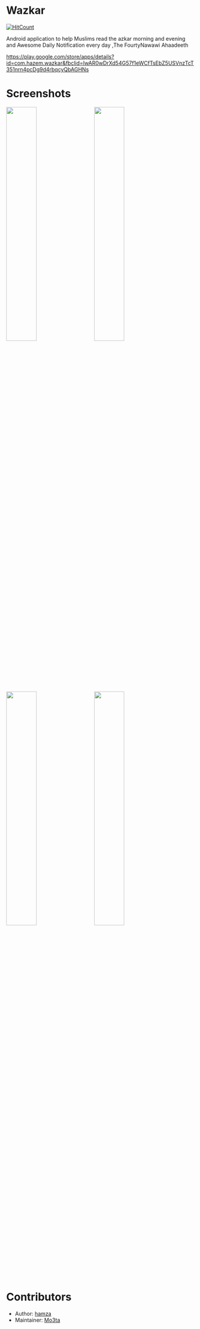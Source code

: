 # Wazkar
[![HitCount](http://hits.dwyl.com/hamza94max/Wazkar.svg)](http://hits.dwyl.com/hamza94max/Wazkar)

Android  application to help Muslims read the azkar morning and evening
and Awesome Daily Notification every day ,The FourtyNawawi Ahaadeeth

https://play.google.com/store/apps/details?id=com.hazem.wazkar&fbclid=IwAR0wDrXd54G57f1eWCfTsEbZ5USVnzTcT351nrn4pcDg9d4rbqcyQbAGHNs


# Screenshots 
<div>

<img src = "https://user-images.githubusercontent.com/54688005/89568598-d52a5e00-d823-11ea-8a98-049681905725.png" width = 40%>
  <img width ="5%"/> 
  
<img src = "https://user-images.githubusercontent.com/54688005/89569136-921cba80-d824-11ea-9d86-76b85d6dca13.png" width = 40% >
 <img width ="5%"/> 
</div>

<div>
<img src = "https://user-images.githubusercontent.com/54688005/89568716-0014b200-d824-11ea-8fcb-4be7af30880c.png" width = 40%>
  <img width ="5%"/> 
  


<img src = "https://user-images.githubusercontent.com/54688005/89568723-030fa280-d824-11ea-8412-d4311a80839a.png" width = 40%>
</div>




# Contributors 
- Author: [hamza](https://github.com/hamza94max/Wazkar)
- Maintainer: [Mo3ta](https://github.com/MahmoudMabrok)
